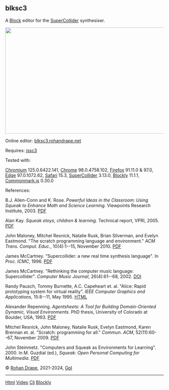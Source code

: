 blksc3
------

A [Block](https://developers.google.com/blockly) editor for the
[SuperCollider](https://www.audiosynth.com/) synthesiser.

<img src="https://rohandrape.net/sw/blksc3/png/Why%20Block%20SuperCollider.png" width="568" height="338">

Online editor:
[blksc3.rohandrape.net](https://blksc3.rohandrape.net/)

Requires:
[jssc3](https://rohandrape.net/?t=jssc3)

Tested with:

[Chromium](https://www.chromium.org/) 125.0.6422.141,
[Chrome](https://www.google.com/chrome/) 98.0.4758.102,
[Firefox](https://www.mozilla.org/firefox/) 91.11.0 & 97.0,
[Edge](https://www.microsoft.com/edge) 97.0.1072.62,
[Safari](https://apple.com/safari/) 15.3,
[SuperCollider](https://www.audiosynth.com/) 3.13.0,
[Blockly](https://developers.google.com/blockly) 11.1.1,
[Commonmark.js](https://github.com/commonmark/commonmark.js/) 0.30.0

References:

B.J. Allen-Conn and K. Rose.
_Powerful Ideas in the Classroom: Using Squeak to Enhance Math and Science Learning_.
Viewpoints Research Institute, 2003.
[PDF](https://worrydream.com/refs/Allen-Conn_2003_-_Powerful_Ideas_in_the_Classroom.pdf)

Alan Kay.
_Squeak etoys, children & learning._
Technical report, VPRI, 2005.
[PDF](http://www.vpri.org/pdf/rn2005001_learning.pdf)

John Maloney, Mitchel Resnick, Natalie Rusk, Brian Silverman, and Evelyn Eastmond.
"The scratch programming language and environment."
_ACM Trans. Comput. Educ._, 10(4):1--15, November 2010.
[PDF](https://web.media.mit.edu/~jmaloney/papers/ScratchLangAndEnvironment.pdf)

James McCartney.
"Supercollider: a new real time synthesis language".
In _Proc. ICMC_, 1996.
[PDF](https://quod.lib.umich.edu/cgi/p/pod/dod-idx/supercollider-a-new-real-time-synthesis-language.pdf?c=icmc;idno=bbp2372.1996.078;format=pdf)

James McCartney.
"Rethinking the computer music language: Supercollider".
_Computer Music Journal_, 26(4):61--68, 2002.
[DOI](https://doi.org/10.1162/014892602320991383)

Randy Pausch, Tommy Burnette, A.C. Capeheart et. al.
"Alice: Rapid prototyping system for virtual reality".
_IEEE Computer Graphics and Applications_, 15:8--11, May 1995.
[HTML](https://www.cs.cmu.edu/~stage3/publications/95/journals/IEEEcomputer/CGandA/paper.html)

Alexander Repenning.
_Agentsheets: A Tool for Building Domain-Oriented Dynamic, Visual Environments._
PhD thesis, University of Colorado at Boulder, USA, 1993.
[PDF](https://home.cs.colorado.edu/~ralex/papers/PDF/Repenning-PhD.pdf)

Mitchel Resnick, John Maloney, Natalie Rusk, Evelyn Eastmond, Karen Brennan et. al.
"Scratch: programming for all."
_Commun. ACM_, 52(11):60--67, November 2009.
[PDF](https://web.media.mit.edu/~mres/papers/Scratch-CACM-final.pdf)

John Steinmetz.
"Computers and Squeak as Environments for Learning".
2000.
In M. Guzdial (ed.), _Squeak: Open Personal Computing for Multimedia_.
[PDF](http://coweb.cc.gatech.edu:8888/squeakbook/uploads/steinmetz.pdf)

© [Rohan Drape](http://rohandrape.net/), 2021-2024, [Gpl](http://gnu.org/copyleft/)

* * *

[Html](https://blksc3.rohandrape.net)
[Video](https://rohandrape.net/?t=blksc3&e=md/video.md)
[Cli](https://rohandrape.net/?t=blksc3&e=md/blksct3.md)
[Blockly](https://developers.google.com/blockly)
